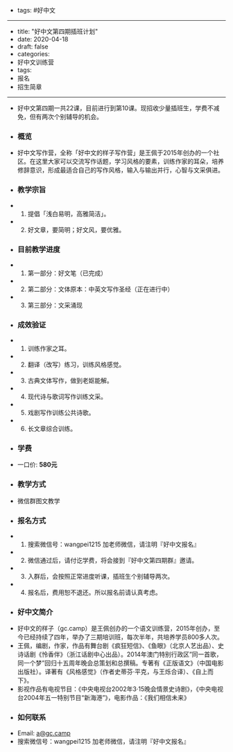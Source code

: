- tags: #好中文
- --
- title: "好中文第四期插班计划"
- date: 2020-04-18
- draft: false
- categories: 
- 好中文训练营
- tags: 
- 报名
- 招生简章
- --
- 好中文第四期一共22课，目前进行到第10课。现招收少量插班生，学费不减免，但有两次个别辅导的机会。
- ### 概览
- 好中文写作营，全称「好中文的样子写作营」是王佩于2015年创办的一个社区。在这里大家可以交流写作话题，学习风格的要素，训练作家的耳朵，培养修辞意识，形成最适合自己的写作风格，输入与输出并行，心智与文采俱进。
- ###  教学宗旨
- 1. 提倡「浅白易明，高雅简洁」。
- 2. 好文章，要简明；好文风，要优雅。
- ### 目前教学进度
- 1. 第一部分：好文笔（已完成）
- 2. 第二部分：文体原本：中英文写作圣经（正在进行中）
- 3. 第三部分：文采涌现
- ### 成效验证
- 1. 训练作家之耳。
- 2. 翻译（改写）练习，训练风格感觉。
- 3. 古典文体写作，做到老妪能解。
- 4. 现代诗与歌词写作训练文采。
- 5. 戏剧写作训练公共诗歌。
- 6. 长文章综合训练。
- ### 学费
- 一口价: **580元** 
- ### 教学方式
- 微信群图文教学
- ### 报名方式
- 1. 搜索微信号：wangpei1215 加老师微信，请注明『好中文报名』
- 2. 微信通过后，请付讫学费，将会接到『好中文第四期群』邀请。
- 3. 入群后，会按照正常进度听课，插班生个别辅导两次。
- 4. 报名后，费用恕不退还。所以报名前请认真考虑。
- ### 好中文简介
- 好中文的样子（gc.camp）是王佩创办的一个语文训练营，2015年创办，至今已经持续了四年，举办了三期培训班，每次半年，共培养学员800多人次。
- 王佩，编剧，作家，作品有舞台剧《疯狂短信》、《鱼眼》（北京人艺出品）、史诗话剧《怜香伴》（浙江话剧中心出品）。2014年澳门特别行政区”同一首歌，同一个梦”回归十五周年晚会总策划和总撰稿。专著有《正版语文》（中国电影出版社）。译著有《风格感觉》（作者史蒂芬·平克，与王烁合译）、《自上而下》。
- 影视作品有电视节目：《中央电视台2002年3·15晚会情景史诗剧》，《中央电视台2004年五一特别节目“新海港”》，电影作品：《我们相信未来》
- ### 如何联系
- Email:  [a@gc.camp](a@gc.camp)
- 搜索微信号：wangpei1215 加老师微信，请注明『好中文报名』
